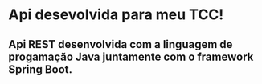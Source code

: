 
# Api desevolvida para meu TCC!

## Api REST desenvolvida com a linguagem de progamação Java juntamente com o framework Spring Boot.

